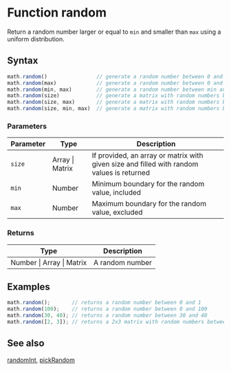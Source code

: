 # Function random

Return a random number larger or equal to `min` and smaller than `max`
using a uniform distribution.


## Syntax

```js
math.random()                // generate a random number between 0 and 1
math.random(max)             // generate a random number between 0 and max
math.random(min, max)        // generate a random number between min and max
math.random(size)            // generate a matrix with random numbers between 0 and 1
math.random(size, max)       // generate a matrix with random numbers between 0 and max
math.random(size, min, max)  // generate a matrix with random numbers between min and max
```

### Parameters

Parameter | Type | Description
--------- | ---- | -----------
`size` | Array &#124; Matrix | If provided, an array or matrix with given size and filled with random values is returned
`min` | Number | Minimum boundary for the random value, included
`max` | Number | Maximum boundary for the random value, excluded

### Returns

Type | Description
---- | -----------
Number &#124; Array &#124; Matrix | A random number


## Examples

```js
math.random();       // returns a random number between 0 and 1
math.random(100);    // returns a random number between 0 and 100
math.random(30, 40); // returns a random number between 30 and 40
math.random([2, 3]); // returns a 2x3 matrix with random numbers between 0 and 1
```


## See also

[randomInt](randomInt.md),
[pickRandom](pickRandom.md)


<!-- Note: This file is automatically generated from source code comments. Changes made in this file will be overridden. -->
